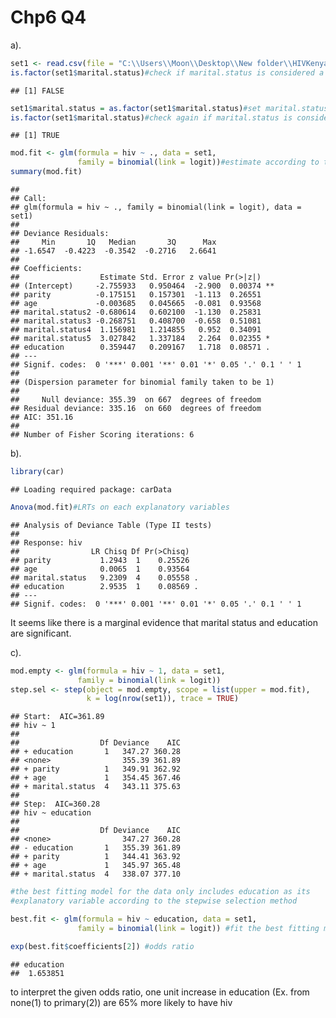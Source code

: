 Chp6 Q4
================

a).

``` r
set1 <- read.csv(file = "C:\\Users\\Moon\\Desktop\\New folder\\HIVKenya.csv")
is.factor(set1$marital.status)#check if marital.status is considered a categorical variable
```

    ## [1] FALSE

``` r
set1$marital.status = as.factor(set1$marital.status)#set marital.status as a categorical variable
is.factor(set1$marital.status)#check again if marital.status is considered a categorical variable
```

    ## [1] TRUE

``` r
mod.fit <- glm(formula = hiv ~ ., data = set1, 
               family = binomial(link = logit))#estimate according to the question
summary(mod.fit)
```

    ## 
    ## Call:
    ## glm(formula = hiv ~ ., family = binomial(link = logit), data = set1)
    ## 
    ## Deviance Residuals: 
    ##     Min       1Q   Median       3Q      Max  
    ## -1.6547  -0.4223  -0.3542  -0.2716   2.6641  
    ## 
    ## Coefficients:
    ##                  Estimate Std. Error z value Pr(>|z|)   
    ## (Intercept)     -2.755933   0.950464  -2.900  0.00374 **
    ## parity          -0.175151   0.157301  -1.113  0.26551   
    ## age             -0.003685   0.045665  -0.081  0.93568   
    ## marital.status2 -0.680614   0.602100  -1.130  0.25831   
    ## marital.status3 -0.268751   0.408700  -0.658  0.51081   
    ## marital.status4  1.156981   1.214855   0.952  0.34091   
    ## marital.status5  3.027842   1.337184   2.264  0.02355 * 
    ## education        0.359447   0.209167   1.718  0.08571 . 
    ## ---
    ## Signif. codes:  0 '***' 0.001 '**' 0.01 '*' 0.05 '.' 0.1 ' ' 1
    ## 
    ## (Dispersion parameter for binomial family taken to be 1)
    ## 
    ##     Null deviance: 355.39  on 667  degrees of freedom
    ## Residual deviance: 335.16  on 660  degrees of freedom
    ## AIC: 351.16
    ## 
    ## Number of Fisher Scoring iterations: 6

b).

``` r
library(car)
```

    ## Loading required package: carData

``` r
Anova(mod.fit)#LRTs on each explanatory variables
```

    ## Analysis of Deviance Table (Type II tests)
    ## 
    ## Response: hiv
    ##                LR Chisq Df Pr(>Chisq)  
    ## parity           1.2943  1    0.25526  
    ## age              0.0065  1    0.93564  
    ## marital.status   9.2309  4    0.05558 .
    ## education        2.9535  1    0.08569 .
    ## ---
    ## Signif. codes:  0 '***' 0.001 '**' 0.01 '*' 0.05 '.' 0.1 ' ' 1

It seems like there is a marginal evidence that marital status and
education are significant.

c).

``` r
mod.empty <- glm(formula = hiv ~ 1, data = set1, 
               family = binomial(link = logit))
step.sel <- step(object = mod.empty, scope = list(upper = mod.fit), 
                 k = log(nrow(set1)), trace = TRUE)
```

    ## Start:  AIC=361.89
    ## hiv ~ 1
    ## 
    ##                  Df Deviance    AIC
    ## + education       1   347.27 360.28
    ## <none>                355.39 361.89
    ## + parity          1   349.91 362.92
    ## + age             1   354.45 367.46
    ## + marital.status  4   343.11 375.63
    ## 
    ## Step:  AIC=360.28
    ## hiv ~ education
    ## 
    ##                  Df Deviance    AIC
    ## <none>                347.27 360.28
    ## - education       1   355.39 361.89
    ## + parity          1   344.41 363.92
    ## + age             1   345.97 365.48
    ## + marital.status  4   338.07 377.10

``` r
#the best fitting model for the data only includes education as its 
#explanatory variable according to the stepwise selection method

best.fit <- glm(formula = hiv ~ education, data = set1, 
               family = binomial(link = logit)) #fit the best fitting model

exp(best.fit$coefficients[2]) #odds ratio
```

    ## education 
    ##  1.653851

to interpret the given odds ratio, one unit increase in education (Ex.
from none(1) to primary(2)) are 65% more likely to have hiv
